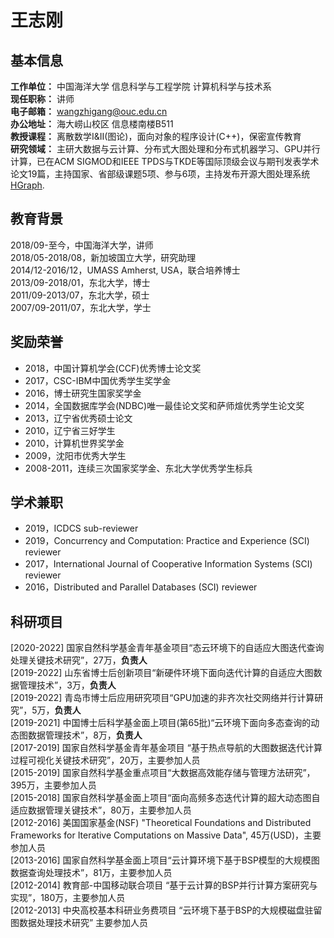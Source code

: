 # 王志刚

## 基本信息
**工作单位：** 中国海洋大学 信息科学与工程学院 计算机科学与技术系   
**现任职称：** 讲师   
**电子邮箱：** wangzhigang@ouc.edu.cn   
**办公地址：** 海大崂山校区 信息楼南楼B511   
**教授课程：** 离散数学I&II(图论)，面向对象的程序设计(C++)，保密宣传教育   
**研究领域：** 主研大数据与云计算、分布式大图处理和分布式机器学习、GPU并行计算，已在ACM SIGMOD和IEEE TPDS与TKDE等国际顶级会议与期刊发表学术论文19篇，主持国家、省部级课题5项、参与6项，主持发布开源大图处理系统[HGraph](https://github.com/HybridGraph/HGraph).

## 教育背景
2018/09-至今，中国海洋大学，讲师   
2018/05-2018/08，新加坡国立大学，研究助理   
2014/12-2016/12，UMASS Amherst, USA，联合培养博士   
2013/09-2018/01，东北大学，博士   
2011/09-2013/07，东北大学，硕士   
2007/09-2011/07，东北大学，学士   

## 奖励荣誉
* 2018，中国计算机学会(CCF)优秀博士论文奖   
* 2017，CSC-IBM中国优秀学生奖学金   
* 2016，博士研究生国家奖学金   
* 2014，全国数据库学会(NDBC)唯一最佳论文奖和萨师煊优秀学生论文奖   
* 2013，辽宁省优秀硕士论文   
* 2010，辽宁省三好学生   
* 2010，计算机世界奖学金   
* 2009，沈阳市优秀大学生   
* 2008-2011，连续三次国家奖学金、东北大学优秀学生标兵   

## 学术兼职
* 2019，ICDCS sub-reviewer   
* 2019，Concurrency and Computation: Practice and Experience (SCI) reviewer   
* 2017，International Journal of Cooperative Information Systems (SCI) reviewer   
* 2016，Distributed and Parallel Databases (SCI) reviewer   

## 科研项目
[2020-2022] 国家自然科学基金青年基金项目“态云环境下的自适应大图迭代查询处理关键技术研究”，27万，**负责人**   
[2019-2022] 山东省博士后创新项目“新硬件环境下面向迭代计算的自适应大图数据管理技术”，3万，**负责人**   
[2019-2022] 青岛市博士后应用研究项目“GPU加速的非齐次社交网络并行计算研究”，5万，**负责人**   
[2019-2021]	中国博士后科学基金面上项目(第65批)“云环境下面向多态查询的动态图数据管理技术”，8万，**负责人**   
[2017-2019]	国家自然科学基金青年基金项目 “基于热点导航的大图数据迭代计算过程可视化关键技术研究”，20万，主要参加人员   
[2015-2019]	国家自然科学基金重点项目“大数据高效能存储与管理方法研究”，395万，主要参加人员   
[2015-2018]	国家自然科学基金面上项目“面向高频多态迭代计算的超大动态图自适应数据管理关键技术”，80万，主要参加人员   
[2012-2016]	美国国家基金(NSF) "Theoretical Foundations and Distributed Frameworks for Iterative Computations on Massive Data", 45万(USD)，主要参加人员   
[2013-2016]	国家自然科学基金面上项目“云计算环境下基于BSP模型的大规模图数据查询处理技术”，81万，主要参加人员   
[2012-2014]	教育部-中国移动联合项目 “基于云计算的BSP并行计算方案研究与实现”，180万，主要参加人员   
[2012-2013]	中央高校基本科研业务费项目 “云环境下基于BSP的大规模磁盘驻留图数据处理技术研究” 主要参加人员   


